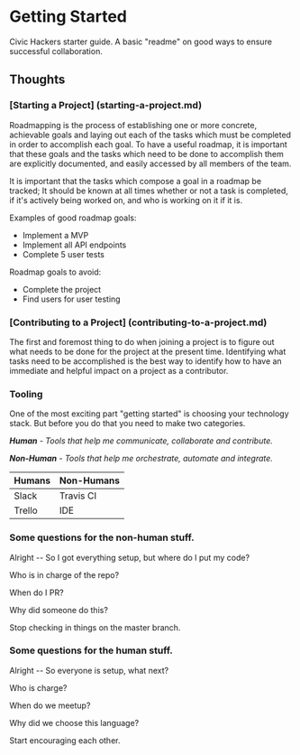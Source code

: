 # Getting Started

Civic Hackers starter guide. A basic "readme" on good ways to ensure successful collaboration.

## Thoughts

### [Starting a Project] (starting-a-project.md)

Roadmapping is the process of establishing one or more concrete, achievable goals and
laying out each of the tasks which must be completed in order to accomplish each goal.
To have a useful roadmap, it is important that these goals and the tasks which need to
be done to accomplish them are explicitly documented, and easily accessed by all members of the team.

It is important that the tasks which compose a goal in a roadmap be tracked; It should be
known at all times whether or not a task is completed, if it's actively being worked on,
and who is working on it if it is.

Examples of good roadmap goals:

- Implement a MVP
- Implement all API endpoints
- Complete 5 user tests

Roadmap goals to avoid:

- Complete the project
- Find users for user testing

### [Contributing to a Project] (contributing-to-a-project.md)

The first and foremost thing to do when joining a project is to figure out what needs to be done
for the project at the present time. Identifying what tasks need to be accomplished is the best
way to identify how to have an immediate and helpful impact on a project as a contributor.

### Tooling

One of the most exciting part "getting started" is choosing your technology stack. But before you do that you need to make two categories.

***Human** - Tools that help me communicate, collaborate and contribute.*

***Non-Human** - Tools that help me orchestrate, automate and integrate.*

| Humans  | Non-Humans |
| ------------- | ------------- |
| Slack  | Travis CI |
| Trello  | IDE  |

### Some questions for the **non-human** stuff.

Alright -- So I got everything setup, but where do I put my code?

Who is in charge of the repo?

When do I PR?

Why did someone do this?

Stop checking in things on the master branch.

### Some questions for the **human** stuff.

Alright -- So everyone is setup, what next?

Who is charge?

When do we meetup?

Why did we choose this language?

Start encouraging each other.